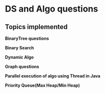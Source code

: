 # DS and Algo questions

## Topics implemented

**BinaryTree questions**

**Binary Search**

**Dynamic Algo**

**Graph questions** 

**Parallel execution of algo using Thread in Java**

**Priority Queue(Max Heap/Min Heap)**
